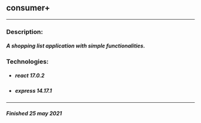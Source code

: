 ## consumer+
---
### Description:
##### A shopping list application with simple functionalities.
### Technologies:
* ##### react 17.0.2
* ##### express 14.17.1
---
##### Finished 25 may 2021
